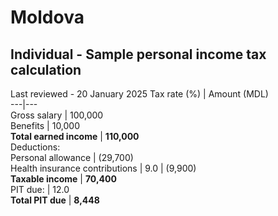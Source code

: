# Moldova
## Individual - Sample personal income tax calculation
Last reviewed - 20 January 2025
Tax rate (%) | Amount (MDL)  
---|---  
Gross salary | 100,000  
Benefits | 10,000  
**Total earned income** | **110,000**  
Deductions:  
Personal allowance | (29,700)  
Health insurance contributions | 9.0 | (9,900)  
**Taxable income** | **70,400**  
PIT due: | 12.0  
**Total PIT due** | **8,448**
